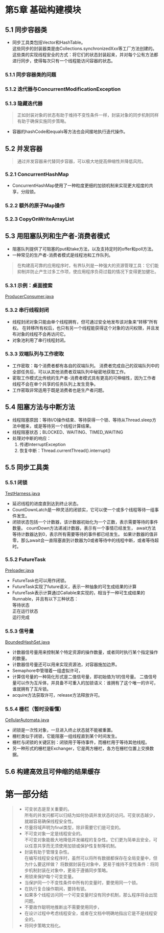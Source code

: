 # 第5章 基础构建模块

## 5.1 同步容器类
*   同步工具类包括Vector和HashTable。  
    这些同步的封装器类是由Collections.synchronizedXxx等工厂方法创建的。  
    这些类的实现线程安全的方式：将它们的状态封装起来，并对每个公有方法都进行同步，使得每次只有一个线程能访问容器的状态。
### 5.1.1 同步容器类的问题
### 5.1.2 迭代器与ConcurrentModificationException
### 5.1.3 隐藏迭代器
>正如封装对象的状态有助于维持不变性条件一样，封装对象的同步机制同样有助于确保实施同步策略。

* 容器的hashCode和equals等方法也会间接地执行迭代操作。
## 5.2 并发容器
>通过并发容器来代替同步容器，可以极大地提高伸缩性并降低风险。 
### 5.2.1 ConcurrentHashMap
* ConcurrentHashMap使用了一种粒度更细的加锁机制来实现更大程度的共享，分段锁。
### 5.2.2 额外的原子Map操作
### 5.2.3 CopyOnWriteArrayList

## 5.3 用阻塞队列和生产者-消费者模式
* 阻塞队列提供了可阻塞的put和take方法，以及支持定时的offer和poll方法。
* 一种常见的生产者-消费者模式是线程池和工作队列。
>在构建高可靠的应用程序时，有界队列是一种强大的资源管理工具：它们能抑制并防止产生过多工作项，使应用程序负荷过载的情况下变得更加健壮。
### 5.3.1 示例：桌面搜索
[ProducerConsumer.java](<https://github.com/BenYu2021/JavaConcurrencyInPracticeReadingNotes/blob/main/src/main/java/ch05/ProducerConsumer.java>)
### 5.3.2 串行线程封闭
* 线程封闭对象只能由单个线程拥有，但可通过安全地发布该对象来“转移”所有权。
在转移所有权后，也只有另一个线程能获得这个对象的访问权限，并且发布对象的线程不会再访问它。
* 对象池利用了串行线程封闭。
### 5.3.3 双端队列与工作密取
*  工作密取：每个消费者都有各自的双端队列。
消费者完成自己的双端队列中的全部任务后，可以从其他消费者双端队列中秘密地获取工作。
* 密取工作模式比传统的生产者-消费者模式具有更高的可伸缩性，因为工作者线程不会在单个共享的任务队列上发生竞争。
* 工作密取非常适用于既是消费者也是生产者问题。 
## 5.4 阻塞方法与中断方法
* 线程阻塞原因：等待I/O操作结束、等待获得一个锁、等待从Thread.sleep方法中醒来，或是等待另一个线程计算结果。
* 线程阻塞状态；BLOCKED、WAITING、TIMED_WAITING
* 处理对中断的响应：  
    1. 传递InterruptException  
    2. 恢复中断：Thread.currentThread().interrupt()
    

## 5.5 同步工具类
### 5.5.1 闭锁
[TestHarness.java](<https://github.com/BenYu2021/JavaConcurrencyInPracticeReadingNotes/blob/main/src/main/java/ch05/TestHarness.java>)

* 延迟线程的进度直到达到终止状态。
* CountDownLatch是一种灵活的闭锁实，它可以使一个或多个线程等待一组事件发生。
* 闭锁状态包括一个计数器，该计数器初始化为一个正数，表示需要等待的事件数量。
countDown方法递减计数器，表示有一个事情已经发生，
await方法等待计数器达到0，表示所有需要等待的事件都已经发生。
如果计数器的值非零，那么await会一直阻塞直到计数器为0或者等待中的线程中断，或者等待超时。


### 5.5.2 FutureTask
[Preloader.java](<https://github.com/BenYu2021/JavaConcurrencyInPracticeReadingNotes/blob/main/src/main/java/ch05/Preloader.java>)
* FutureTask也可以用作闭锁。
* FutureTask实现了future语义，表示一种抽象的可生成结果的计算
* FutureTask表示计算通过Callable来实现的，相当于一种可生成结果的Runnable，并且有以下三种状态：  
    等待状态  
    正在运行状态  
    运行完成
### 5.5.3 信号量
[BoundedHashSet.java](<https://github.com/BenYu2021/JavaConcurrencyInPracticeReadingNotes/blob/main/src/main/java/ch05/BoundedHashSet.java>)
* 计数器信号量用来控制某个特定资源的操作数量，或者同时执行某个指定操作的数量。
* 计数器信号量还可以用来实现资源池，对容器施加边界。
* Semaphore中管理着一组虚拟许可，
* 计算信号量的一种简化形式是二值信号量，即初始值为1的信号量。
二值信号量可以作为互斥体，并具备不可重入的加锁语义：谁拥有了这个唯一的许可，谁就拥有了互斥锁。
* acquire方法获取许可，release方法释放许可。

### 5.5.4 栅栏（暂时没看懂）
[CellularAutomata.java](<https://github.com/BenYu2021/JavaConcurrencyInPracticeReadingNotes/blob/main/src/main/java/ch05/CellularAutomata.java>)
* 闭锁是一次性对象，一旦进入终止状态就不能被重置。
* 栅栏类似于闭锁，它能阻塞一组线程直到某个时间发生。
* 栅栏与闭锁的关键区别：闭锁用于等待事件，而栅栏用于等待其他线程。
* 另一种形式的栅栏是Exchanger，它是两方栅栏，各方在栅栏位置上交换数据。

## 5.6 构建高效且可伸缩的结果缓存


# 第一部分结
>* 可变状态是至关重要的。  
>   所有的并发问都可以归结为如何协调并发状态的访问。可变状态越少，就越容易确保线程安全性。
>* 尽量将域声明为final类型，除非需要它们是可变的。
>* 不可变对象一定是线程安全的。  
>   不可变对象能极大地降低并发编程的复杂性。它们更为简单且安全，可以任意共享而无须使用加锁或保护性复制等机制。
>* 封装有助于管理复杂性。  
>   在编写线程安全程序时，虽然可以将所有数据都保存在全局变量中，但为什么要这样做？
>将数据封装在对象中，更易于维持不变性条件：将同步机制封装在对象中，更易于遵循同步策略。
>* 用锁来保护每个可变变量。
>* 当保护同一个不变性条件中所有的变量时，要使用同一个锁。
>* 在执行复合操作期间，要持有锁。
>* 如果多个线程访问同一个可变变量时没有同步机制，那么程序将会出现问题。
>* 不要故作聪明地推断出不需要使用同步，
>* 在设计过程中考虑线程安全，或者在文档中明确地指出它是不是线程安全的。
> * 将同步策略文档化。